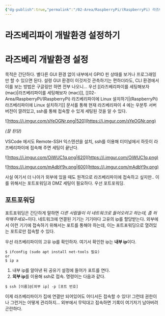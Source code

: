 ```yaml
---
{"dg-publish":true,"permalink":"/02-Area/RaspberryPi/(RaspberryPi) 라즈베리파이 개발환경 설정하기/","tags":["Area/RaspberryPi"],"noteIcon":"","created":"2025-01-05T21:00:40.000+09:00","updated":"2025-04-01T22:52:12.336+09:00"}
---
```


# 라즈베리파이 개발환경 설정하기

# 라즈베리 개발환경 설정

목적은 간단하다. 별다른 GUI 환경 없이 내부에서 GPIO 핀 상태를 보거나 프로그래밍만 할 수 있으면 된다. 설령 GUI 환경이 이것저것 관측하기는 편하더라도, CLI 환경에서 이를 보는 방법은 구글링만 하면 전부 나오니… 우선 [[라즈베리파이를 세팅해보자 (mac)\|라즈베리파이를 세팅해보자 (mac)]], [[02-Area/RaspberryPi/(RaspberryPi) 라즈베리파이에 Linux 설치하기\|(RaspberryPi) 라즈베리파이에 Linux 설치하기]] 문서를 통해 현재 라즈베리파이 4 에는 우분투 서버버전이 깔려있고, ssh를 통해 접속할 수 있게 세팅된 것을 알 수 있다.

![https://i.imgur.com/sYeOGNr.png|520](https://i.imgur.com/sYeOGNr.png)

*(잘 된당)*

VSCode 에서도 Remote-SSH 익스텐션을 설치, ssh를 이용해 터미널에서 하듯이 라즈베리파이에 접속해 주면 세팅이 끝난다.

![https://i.imgur.com/OiWUC1q.png|620](https://i.imgur.com/OiWUC1q.png)

![https://i.imgur.com/mAdbY9v.png|600](https://i.imgur.com/mAdbY9v.png)

사실 여기서 더 나아가 외부에 있을 때도 원격으로 라즈베리파이에 접속하고 싶지만.. 이를 위해서는 포트포워딩과 DMZ 세팅이 필요하다. 우선 포트포워딩.

## 포트포워딩

포트포워딩은 간단하게 말하면 *다른 사람들이 이 네트워크로 들어오려고 하는데, 좀 허락해주세요*~이다. 네트워크에 연결된 기기는 기기마다 고유의 ip를 할당받는다. 외부에서 이런 기기에 접속하기 위해서는 포트를 통해야 하는데, 이는 포트포워딩으로 열려있는 포트로만 접속할 수 있다.

우선 라즈베리파이의 고유 ip를 확인하자. 여기서 확인한 ip는 **내부 ip**이다.

```
$ ifconfig (sudo apt install net-tools 필요)
or
$ ip a
```

1. 내부 ip를 알아낸 뒤 공유기 설정에 들어가 포트를 연다.
2. **외부 ip**를 이용해 ssh로 접속. 명령어는 다음과 같다.

```
$ ssh [이름]@[외부 ip] -p [포트 번호]
```

이제 라즈베리파이가 집에 연결만 되어있어도 어디서든 접속할 수 있다! 그런데 권한이나 그런거는 어떻게 관리하지… 외부에서 무턱대고 접속하면 기록이 여기저기 남아버려 곤란하다.